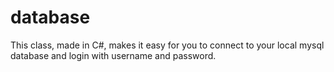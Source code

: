 # database
This class, made in C#, makes it easy for you to connect to your local mysql database and login with username and password.
